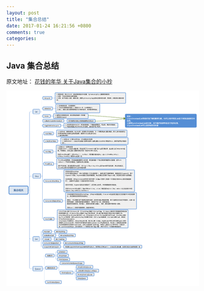 ```yaml
---
layout: post
title: "集合总结"
date: 2017-01-24 16:21:56 +0800
comments: true
categories: 
---
```


## Java 集合总结

原文地址：
[花钱的年华 关于Java集合的小抄](http://calvin1978.blogcn.com/articles/collection.html)

![总结图片](集合相关.png)
